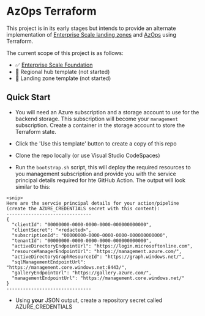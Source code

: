 # AzOps Terraform

This project is in its early stages but intends to provide an alternate implementation of [Enterprise Scale landing zones](https://github.com/Azure/Enterprise-Scale) and [AzOps](Https://github.com/Azure/AzOps) using Terraform.

The current scope of this project is as follows:

* :white_check_mark: [Enterprise Scale Foundation](https://github.com/Azure/Enterprise-Scale/tree/main/docs/reference/wingtip)
* :black_square_button: Regional hub template (not started)
* :black_square_button: Landing zone template (not started)

## Quick Start

* You will need an Azure subscription and a storage account to use for the backend storage.
This subscription will become your `management` subscription.
Create a container in the storage account to store the Terraform state.

* Click the 'Use this template' button to create a copy of this repo

* Clone the repo locally (or use Visual Studio CodeSpaces)

* Run the `bootstrap.sh` script, this will deploy the required resources to you management subscription and provide you with the service principal details required for hte GitHub Action.
The output will look similar to this:

```plain
<snip>
Here are the servcie principal details for your action/pipeline (create the AZURE_CREDENTIALS secret with this content):
-------------------------------
{
  "clientId": "00000000-0000-0000-0000-000000000000",
  "clientSecret": "<redacted>",
  "subscriptionId": "00000000-0000-0000-0000-000000000000",
  "tenantId": "00000000-0000-0000-0000-000000000000",
  "activeDirectoryEndpointUrl": "https://login.microsoftonline.com",
  "resourceManagerEndpointUrl": "https://management.azure.com/",
  "activeDirectoryGraphResourceId": "https://graph.windows.net/",
  "sqlManagementEndpointUrl": "https://management.core.windows.net:8443/",
  "galleryEndpointUrl": "https://gallery.azure.com/",
  "managementEndpointUrl": "https://management.core.windows.net/"
}
-------------------------------
```

* Using **your** JSON output, create a repository secret called AZURE_CREDENTIALS

